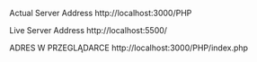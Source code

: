 Actual Server Address
http://localhost:3000/PHP

Live Server Address
http://localhost:5500/

ADRES W PRZEGLĄDARCE
http://localhost:3000/PHP/index.php
